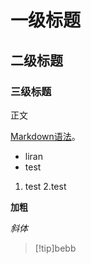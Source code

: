 # 一级标题
## 二级标题
### 三级标题

正文


 [Markdown语法](https://markdown.com.cn)。

 - liran
 - test
 
 1. test
 2.test
 
 **加粗**
 
 *斜体*

>[!tip]bebb

